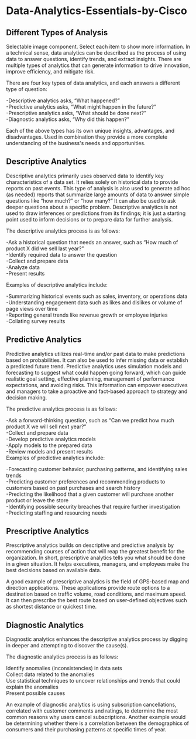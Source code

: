 # Data-Analytics-Essentials-by-Cisco

## Different Types of Analysis
Selectable image component. Select each item to show more information.
In a technical sense, data analytics can be described as the process of using data to answer questions, identify trends, and extract insights. There are multiple types of analytics that can generate information to drive innovation, improve efficiency, and mitigate risk.

There are four key types of data analytics, and each answers a different type of question:

-Descriptive analytics asks, “What happened?” <br>
-Predictive analytics asks, “What might happen in the future?”<br>
-Prescriptive analytics asks, “What should be done next?”<br>
-Diagnostic analytics asks, “Why did this happen?”<br>

Each of the above types has its own unique insights, advantages, and disadvantages. Used in combination they provide a more complete understanding of the business's needs and opportunities.

## Descriptive Analytics
Descriptive analytics primarily uses observed data to identify key characteristics of a data set. It relies solely on historical data to provide reports on past events. This type of analysis is also used to generate ad hoc (as needed) reports that summarize large amounts of data to answer simple questions like “how much?” or “how many?” It can also be used to ask deeper questions about a specific problem. Descriptive analytics is not used to draw inferences or predictions from its findings; it is just a starting point used to inform decisions or to prepare data for further analysis.

The descriptive analytics process is as follows:

-Ask a historical question that needs an answer, such as “How much of product X did we sell last year?”<br>
-Identify required data to answer the question<br>
-Collect and prepare data<br>
-Analyze data<br>
-Present results<br>

Examples of descriptive analytics include:

-Summarizing historical events such as sales, inventory, or operations data <br>
-Understanding engagement data such as likes and dislikes or volume of page views over time<br>
-Reporting general trends like revenue growth or employee injuries<br>
-Collating survey results

## Predictive Analytics
Predictive analytics utilizes real-time and/or past data to make predictions based on probabilities. It can also be used to infer missing data or establish a predicted future trend. Predictive analytics uses simulation models and forecasting to suggest what could happen going forward, which can guide realistic goal setting, effective planning, management of performance expectations, and avoiding risks. This information can empower executives and managers to take a proactive and fact-based approach to strategy and decision making.

The predictive analytics process is as follows:

-Ask a forward-thinking question, such as “Can we predict how much product X we will sell next year?” <br>
-Collect and prepare data <br>
-Develop predictive analytics models <br>
-Apply models to the prepared data <br>
-Review models and present results <br>
Examples of predictive analytics include: 

-Forecasting customer behavior, purchasing patterns, and identifying sales trends <br>
-Predicting customer preferences and recommending products to customers based on past purchases and search history<br>
-Predicting the likelihood that a given customer will purchase another product or leave the store<br>
-Identifying possible security breaches that require further investigation<br>
-Predicting staffing and resourcing needs


## Prescriptive Analytics
Prescriptive analytics builds on descriptive and predictive analysis by recommending courses of action that will reap the greatest benefit for the organization. In short, prescriptive analytics tells you what should be done in a given situation. It helps executives, managers, and employees make the best decisions based on available data.

A good example of prescriptive analytics is the field of GPS-based map and direction applications. These applications provide route options to a destination based on traffic volume, road conditions, and maximum speed. It can then prescribe the best route based on user-defined objectives such as shortest distance or quickest time.

## Diagnostic Analytics
Diagnostic analytics enhances the descriptive analytics process by digging in deeper and attempting to discover the cause(s).

The diagnostic analytics process is as follows:

Identify anomalies (inconsistencies) in data sets  <br>
Collect data related to the anomalies  <br>
Use statistical techniques to uncover relationships and trends that could explain the anomalies  <br>
Present possible causes  <br>

An example of diagnostic analytics is using subscription cancellations, correlated with customer comments and ratings, to determine the most common reasons why users cancel subscriptions. Another example would be determining whether there is a correlation between the demographics of consumers and their purchasing patterns at specific times of year.
